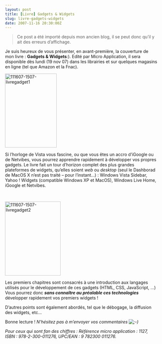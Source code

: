 ```yaml
---
layout: post
title: [Livre] Gadgets & Widgets
slug: livre-gadgets-widgets
date: 2007-11-16 20:30:00Z
---
```


<blockquote>   <p>Ce post a été importé depuis mon ancien blog, il se peut donc qu’il y ait des erreurs d’affichage.</p> </blockquote>  <p>Je suis heureux de vous présenter, en avant-première, la couverture de mon livre : <strong>Gadgets &amp; Widgets</strong>:). Edité par Micro Application, il sera disponible dès lundi (19 nov 07) dans les librairies et sur quelques magasins en ligne (tel que Amazon et la Fnac).</p>  <p><a href="http://blog.christophermaneu.fr/wp-content/uploads/2009/06/1116071507livregadget1.jpg"><img style="border-bottom: 0px; border-left: 0px; display: inline; border-top: 0px; border-right: 0px" title="111607-1507-livregadget1" border="0" alt="111607-1507-livregadget1" src="http://blog.christophermaneu.fr/wp-content/uploads/2009/06/1116071507livregadget1_thumb.jpg" width="170" height="244" /></a> </p>  <p>Si l’horloge de Vista vous fascine, ou que vous êtes un accro d’iGoogle ou de Netvibes, vous pourrez apprendre rapidement à développer vos propres gadgets. Le livre fait un tour d’horizon complet des plus grandes plateformes de widgets, qu’elles soient <em>web</em> ou <em>desktop</em> (seul le Dashborad de MacOS X n’est pas traité – pour l’instant…) : Windows Vista Sidebar, Yahoo ! Widgets (compatible Windows XP et MacOS), Windows Live Home, iGoogle et Netvibes.</p>  <p>&#160;</p>  <p><a href="http://blog.christophermaneu.fr/wp-content/uploads/2009/06/1116071507livregadget2.jpg"><img style="border-bottom: 0px; border-left: 0px; display: inline; border-top: 0px; border-right: 0px" title="111607-1507-livregadget2" border="0" alt="111607-1507-livregadget2" src="http://blog.christophermaneu.fr/wp-content/uploads/2009/06/1116071507livregadget2_thumb.jpg" width="183" height="244" /></a> </p>  <p>Les premiers chapitres sont consacrés à une introduction aux langages utilisés pour le développement de ces gadgets (HTML, CSS, JavaScript, …) Vous pourrez donc <strong><em>sans connaître au préalable ces technologies</em></strong> développer rapidement vos premiers widgets !</p>  <p>D’autres points sont également abordés, tel que le débogage, la diffusion des widgets, etc…</p>  <p>Bonne lecture ! <em>N’hésitez pas à m’envoyer vos commentaires <img alt=";-)" src="http://www.maneu.fr/wp-includes/images/smilies/icon_wink.gif" /></em></p>  <p><em>Pour ceux qui sont fan des chiffres : Référence micro application : 1127, ISBN : 978-2-300-011276, UPC/EAN : 9 782300 011276.</em></p>

